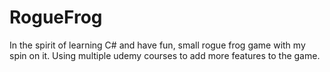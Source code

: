 # RogueFrog
In the spirit of learning C# and have fun, small rogue frog game with my spin on it. Using multiple udemy courses to add more features to the game. 
